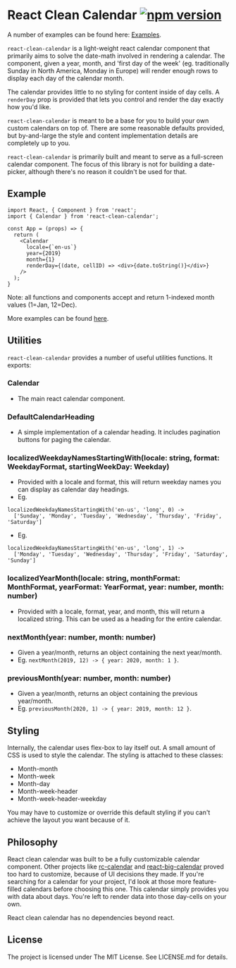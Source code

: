 # React Clean Calendar [![npm version](https://badge.fury.io/js/react-clean-calendar.png)](https://badge.fury.io/js/react-clean-calendar)

A number of examples can be found here: [Examples](https://brennanr.github.io/react-clean-calendar/).

`react-clean-calendar` is a light-weight react calendar component that primarily aims to solve the date-math involved
in rendering a calendar. The component, given a year, month, and 'first day of the week' (eg. traditionally Sunday in 
North America, Monday in Europe) will render enough rows to display each day of the calendar month.

The calendar provides little to no styling for content inside of day cells. A `renderDay` prop is provided that lets
you control and render the day exactly how you'd like.

`react-clean-calendar` is meant to be a base for you to build your own custom calendars on top of. There are some
reasonable defaults provided, but by-and-large the style and content implementation details are completely up to you.

`react-clean-calendar` is primarily built and meant to serve as a full-screen calendar component. The focus of this
library is not for building a date-picker, although there's no reason it couldn't be used for that.

## Example

```
import React, { Component } from 'react';
import { Calendar } from 'react-clean-calendar';

const App = (props) => {
  return (
    <Calendar
      locale={`en-us`}
      year={2019}
      month={1}
      renderDay={(date, cellID) => <div>{date.toString()}</div>}
    />
  );
}
```

Note: all functions and components accept and return 1-indexed month values (1=Jan, 12=Dec).

More examples can be found [here](https://brennanr.github.io/react-clean-calendar/).

## Utilities
`react-clean-calendar` provides a number of useful utilities functions. It exports:

### Calendar
- The main react calendar component.

### DefaultCalendarHeading
- A simple implementation of a calendar heading. It includes pagination buttons for paging the calendar.

### localizedWeekdayNamesStartingWith(locale: string, format: WeekdayFormat, startingWeekDay: Weekday)
- Provided with a locale and format, this will return weekday names you can display as calendar day headings.
- Eg. 
```
localizedWeekdayNamesStartingWith('en-us', 'long', 0) -> 
  ['Sunday', 'Monday', 'Tuesday', 'Wednesday', 'Thursday', 'Friday', 'Saturday']
```
- Eg. 
```
localizedWeekdayNamesStartingWith('en-us', 'long', 1) ->
  ['Monday', 'Tuesday', 'Wednesday', 'Thursday', 'Friday', 'Saturday', 'Sunday']
```

### localizedYearMonth(locale: string, monthFormat: MonthFormat, yearFormat: YearFormat, year: number, month: number)
- Provided with a locale, format, year, and month, this will return a localized string. This can be used as a heading
for the entire calendar.

### nextMonth(year: number, month: number)
- Given a year/month, returns an object containing the next year/month.
- Eg. `nextMonth(2019, 12) -> { year: 2020, month: 1 }`.

### previousMonth(year: number, month: number)
- Given a year/month, returns an object containing the previous year/month.
- Eg. `previousMonth(2020, 1) -> { year: 2019, month: 12 }`.

## Styling
Internally, the calendar uses flex-box to lay itself out. A small amount of CSS is used to style the calendar.
The styling is attached to these classes:

- Month-month
- Month-week
- Month-day
- Month-week-header
- Month-week-header-weekday

You may have to customize or override this default styling if you can't achieve the layout you want because of it.

## Philosophy
React clean calendar was built to be a fully customizable calendar component. Other projects like
[rc-calendar](https://github.com/react-component/calendar) and
[react-big-calendar](https://github.com/intljusticemission/react-big-calendar) proved too hard to customize, because of
UI decisions they made. If you're searching for a calendar for your project, I'd look at those more feature-filled
calendars before choosing this one. This calendar simply provides you with data about days. You're left to render data
into those day-cells on your own.

React clean calendar has no dependencies beyond react.

## License
The project is licensed under The MIT License. See LICENSE.md for details.
